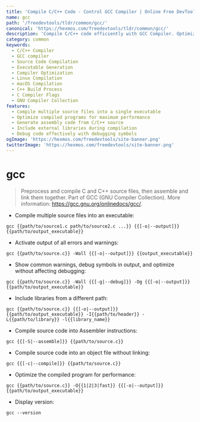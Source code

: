 ```yaml
---
title: 'Compile C/C++ Code - Control GCC Compiler | Online Free DevTools by Hexmos'
name: gcc
path: '/freedevtools/tldr/common/gcc/'
canonical: 'https://hexmos.com/freedevtools/tldr/common/gcc/'
description: 'Compile C/C++ code efficiently with GCC Compiler. Optimize performance, debug effectively, and manage libraries effortlessly using command line. Free online tool, no registration required.'
category: common
keywords:
  - C/C++ Compiler
  - GCC compiler
  - Source Code Compilation
  - Executable Generation
  - Compiler Optimization
  - Linux Compilation
  - macOS Compilation
  - C++ Build Process
  - C Compiler Flags
  - GNU Compiler Collection
features:
  - Compile multiple source files into a single executable
  - Optimize compiled programs for maximum performance
  - Generate assembly code from C/C++ source
  - Include external libraries during compilation
  - Debug code effectively with debugging symbols
ogImage: 'https://hexmos.com/freedevtools/site-banner.png'
twitterImage: 'https://hexmos.com/freedevtools/site-banner.png'
---
```


# gcc

> Preprocess and compile C and C++ source files, then assemble and link them together.
> Part of GCC (GNU Compiler Collection).
> More information: <https://gcc.gnu.org/onlinedocs/gcc/>.

- Compile multiple source files into an executable:

`gcc {{path/to/source1.c path/to/source2.c ...}} {{[-o|--output]}} {{path/to/output_executable}}`

- Activate output of all errors and warnings:

`gcc {{path/to/source.c}} -Wall {{[-o|--output]}} {{output_executable}}`

- Show common warnings, debug symbols in output, and optimize without affecting debugging:

`gcc {{path/to/source.c}} -Wall {{[-g|--debug]}} -Og {{[-o|--output]}} {{path/to/output_executable}}`

- Include libraries from a different path:

`gcc {{path/to/source.c}} {{[-o|--output]}} {{path/to/output_executable}} -I{{path/to/header}} -L{{path/to/library}} -l{{library_name}}`

- Compile source code into Assembler instructions:

`gcc {{[-S|--assemble]}} {{path/to/source.c}}`

- Compile source code into an object file without linking:

`gcc {{[-c|--compile]}} {{path/to/source.c}}`

- Optimize the compiled program for performance:

`gcc {{path/to/source.c}} -O{{1|2|3|fast}} {{[-o|--output]}} {{path/to/output_executable}}`

- Display version:

`gcc --version`
